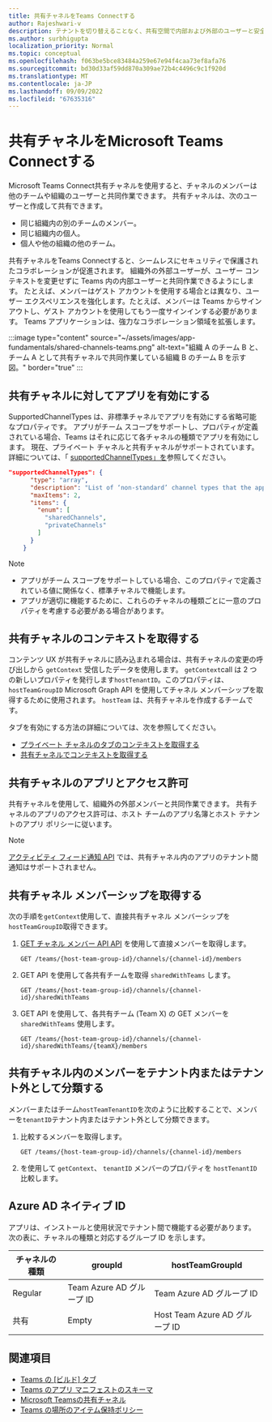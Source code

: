 ```yaml
---
title: 共有チャネルをTeams Connectする
author: Rajeshwari-v
description: テナントを切り替えることなく、共有空間で内部および外部のユーザーと安全に共同作業するための共有チャネルのTeams Connectについて説明します。
ms.author: surbhigupta
localization_priority: Normal
ms.topic: conceptual
ms.openlocfilehash: f063be5bce83484a259e67e94f4caa73ef8afa76
ms.sourcegitcommit: bd30d33af59dd870a309ae72b4c4496c9c1f920d
ms.translationtype: MT
ms.contentlocale: ja-JP
ms.lasthandoff: 09/09/2022
ms.locfileid: "67635316"
---
```

# <a name="microsoft-teams-connect-shared-channels"></a>共有チャネルをMicrosoft Teams Connectする

Microsoft Teams Connect共有チャネルを使用すると、チャネルのメンバーは他のチームや組織のユーザーと共同作業できます。 共有チャネルは、次のユーザーと作成して共有できます。

* 同じ組織内の別のチームのメンバー。
* 同じ組織内の個人。
* 個人や他の組織の他のチーム。

共有チャネルをTeams Connectすると、シームレスにセキュリティで保護されたコラボレーションが促進されます。 組織外の外部ユーザーが、ユーザー コンテキストを変更せずに Teams 内の内部ユーザーと共同作業できるようにします。 たとえば、メンバーはゲスト アカウントを使用する場合とは異なり、ユーザー エクスペリエンスを強化します。たとえば、メンバーは Teams からサインアウトし、ゲスト アカウントを使用してもう一度サインインする必要があります。 Teams アプリケーションは、強力なコラボレーション領域を拡張します。

:::image type="content" source="~/assets/images/app-fundamentals/shared-channels-teams.png" alt-text="組織 A のチーム B と、チーム A として共有チャネルで共同作業している組織 B のチーム B を示す図。" border="true" :::

## <a name="enable-your-app-for-shared-channels"></a>共有チャネルに対してアプリを有効にする

SupportedChannelTypes は、非標準チャネルでアプリを有効にする省略可能なプロパティです。 アプリがチーム スコープをサポートし、プロパティが定義されている場合、Teams はそれに応じて各チャネルの種類でアプリを有効にします。 現在、プライベート チャネルと共有チャネルがサポートされています。 詳細については、「 [supportedChannelTypes」を](../../resources/schema/manifest-schema.md#supportedchanneltypes)参照してください。

```JSON
"supportedChannelTypes": {
      "type": "array",
      "description": "List of ‘non-standard’ channel types that the app supports. Note: Channels of standard type are supported by default if the app supports team scope. ",
      "maxItems": 2,
      "items": { 
        "enum": [
          "sharedChannels",
          "privateChannels"
        ]
      }
    }
```

> [!NOTE]
>
> * アプリがチーム スコープをサポートしている場合、このプロパティで定義されている値に関係なく、標準チャネルで機能します。
> * アプリが適切に機能するために、これらのチャネルの種類ごとに一意のプロパティを考慮する必要がある場合があります。

## <a name="get-context-for-shared-channels"></a>共有チャネルのコンテキストを取得する

コンテンツ UX が共有チャネルに読み込まれる場合は、共有チャネルの変更の呼び出しから `getContext` 受信したデータを使用します。 `getContext`call は 2 つの新しいプロパティを発行します`hostTenantID`。このプロパティは、 `hostTeamGroupID` Microsoft Graph API を使用してチャネル メンバーシップを取得するために使用されます。 `hostTeam` は、共有チャネルを作成するチームです。

タブを有効にする方法の詳細については、次を参照してください。

* [プライベート チャネルのタブのコンテキストを取得する](../../tabs/how-to/access-teams-context.md#retrieve-context-in-private-channels)
* [共有チャネルでコンテキストを取得する](../../tabs/how-to/access-teams-context.md#get-context-in-shared-channels)

## <a name="apps-and-permissions-in-shared-channels"></a>共有チャネルのアプリとアクセス許可

共有チャネルを使用して、組織外の外部メンバーと共同作業できます。 共有チャネルのアプリのアクセス許可は、ホスト チームのアプリ名簿とホスト テナントのアプリ ポリシーに従います。

> [!NOTE]
> [アクティビティ フィード通知 API](/graph/teams-send-activityfeednotifications) では、共有チャネル内のアプリのテナント間通知はサポートされません。

## <a name="get-shared-channel-membership"></a>共有チャネル メンバーシップを取得する

次の手順を`getContext`使用して、直接共有チャネル メンバーシップを`hostTeamGroupID`取得できます。

1. [GET チャネル メンバー API API](/graph/api/channel-list-members?view=graph-rest-beta&tabs=http&preserve-view=true) を使用して直接メンバーを取得します。

    ```http
    GET /teams/{host-team-group-id}/channels/{channel-id}/members
    ```

2. GET API を使用して各共有チームを取得 `sharedWithTeams` します。

    ```http
    GET /teams/{host-team-group-id}/channels/{channel-id}/sharedWithTeams
    ```

3. GET API を使用して、各共有チーム (Team X) の GET メンバーを `sharedWithTeams` 使用します。

    ```http
    GET /teams/{host-team-group-id}/channels/{channel-id}/sharedWithTeams/{teamX}/members
    ```

## <a name="classify-members-in-the-shared-channel-as-in-tenant-or-out-tenant"></a>共有チャネル内のメンバーをテナント内またはテナント外として分類する

メンバーまたはチーム`hostTeamTenantID`を次のように比較することで、メンバーを`tenantID`テナント内またはテナント外として分類できます。

1. 比較するメンバーを取得します。

    ```http
    GET /teams/{host-team-group-id}/channels/{channel-id}/members
    ```

2. を使用して `getContext`、 `tenantID` メンバーのプロパティを `hostTenantID` 比較します。

## <a name="azure-ad-native-identity"></a>Azure AD ネイティブ ID

アプリは、インストールと使用状況でテナント間で機能する必要があります。 次の表に、チャネルの種類と対応するグループ ID を示します。

|チャネルの種類| groupId | hostTeamGroupId |
|----------|---------|-----------------|
|Regular | Team Azure AD グループ ID | Team Azure AD グループ ID |
|共有 | Empty | Host Team Azure AD グループ ID |

## <a name="see-also"></a>関連項目

* [Teams の [ビルド] タブ](../../tabs/what-are-tabs.md)
* [Teams のアプリ マニフェストのスキーマ](../../resources/schema/manifest-schema.md)
* [Microsoft Teamsの共有チャネル](/MicrosoftTeams/shared-channels)
* [Teams の場所のアイテム保持ポリシー](/microsoft-365/compliance/create-retention-policies)
